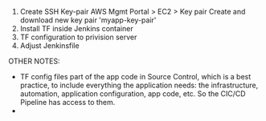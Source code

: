

1. Create SSH Key-pair
   AWS Mgmt Portal > EC2 > Key pair 
   Create and download new key pair 'myapp-key-pair'
2. Install TF inside Jenkins container
3. TF configuration to privision server
4. Adjust Jenkinsfile


OTHER NOTES:
* TF config files part of the app code in Source Control, which is a best practice, to include everything the application needs: the infrastructure, automation,  application configuration, app code, etc. So the CIC/CD Pipeline has access to them.
* 